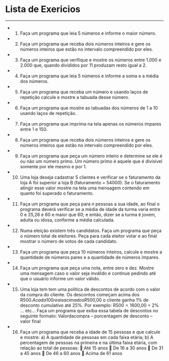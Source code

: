 # Lista de Exericios

---

* 1. Faça um programa que leia 5 números e informe o maior número.
* 2. Faça um programa que receba dois números inteiros e gere os números inteiros que estão no intervalo compreendido por eles.
* 3. Faça um programa que verifique e mostre os números entre 1.000 e 2.000 que, quando divididos por 11 produzam resto igual a 2.
* 4. Faça um programa que leia 5 números e informe a soma e a média dos números.
* 5. Faça um programa que receba um número e usando laços de repetição calcule e mostre a tabuada desse número.
* 6. Faça um programa que mostre as tabuadas dos números de 1 a 10 usando laços de repetição.
* 7. Faça um programa que imprima na tela apenas os números ímpares entre 1 e 150.
* 8. Faça um programa que receba dois números inteiros e gere os números inteiros que estão no intervalo compreendido por eles.
* 9. Faça um programa que peça um número inteiro e determine se ele é ou não um número primo. Um número primo é aquele que é divisível somente por ele mesmo e por 1.
* 10. Uma loja deseja cadastrar 5 clientes e verificar se o faturamento da loja A foi superior a loja B (faturamento = 54000). Se o faturamento atingir esse valor mostre na tela uma mensagem contendo em quanto foi superado o faturamento.
* 11. Faça um programa que peça para n pessoas a sua idade, ao final o programa deverá verificar se a média de idade da turma varia entre 0 e 25,26 e 60 e maior que 60; e então, dizer se a turma é jovem, adulta ou idosa, conforme a média calculada.
* 12. Numa eleição existem três candidatos. Faça um programa que peça o número total de eleitores. Peça para cada eleitor votar e ao final mostrar o número de votos de cada candidato.
* 13. Faça um programa que peça 10 números inteiros, calcule e mostre a quantidade de números pares e a quantidade de números impares.
* 14. Faça um programa que peça uma nota, entre zero e dez. Mostre uma mensagem caso o valor seja inválido e continue pedindo até que o usuário informe um valor válido.
* 15. Uma loja tem tem uma política de descontos de acordo com o valor da compra do cliente. Os descontos começam acima dos R$500. A cada 100 reais acima dos R$500,00 o cliente ganha 1% de desconto cumulativo até 25%.
Por exemplo: R$500 = 1% || R$600,00 = 2% … etc…
Faça um programa que exiba essa tabela de descontos no seguinte formato:
Valordacompra – porcentagem de desconto – valor final

* 16. Faça um programa que receba a idade de 15 pessoas e que calcule e mostre:
a) A quantidade de pessoas em cada faixa etária;
b) A percentagem de pessoas na primeira e na última faixa etária, com
relação ao total de pessoas:
 Até 15 anos
 De 16 a 30 anos
 De 31 a 45 anos
 De 46 a 60 anos
 Acima de 61 anos
